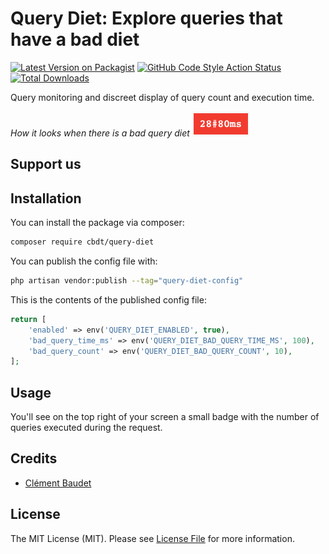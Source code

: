 # Query Diet: Explore queries that have a bad diet

[![Latest Version on Packagist](https://img.shields.io/packagist/v/cbdt/query-diet.svg?style=flat-square)](https://packagist.org/packages/cbdt/query-diet)
[![GitHub Code Style Action Status](https://img.shields.io/github/actions/workflow/status/cbdt/query-diet/fix-php-code-style-issues.yml?branch=main&label=code%20style&style=flat-square)](https://github.com/cbdt/query-diet/actions?query=workflow%3A"Fix+PHP+code+style+issues"+branch%3Amain)
[![Total Downloads](https://img.shields.io/packagist/dt/cbdt/query-diet.svg?style=flat-square)](https://packagist.org/packages/cbdt/query-diet)

Query monitoring and discreet display of query count and execution time.

_How it looks when there is a bad query diet_
![How it looks when there is a bad query diet](/example-bad-diet.png)

## Support us
## Installation

You can install the package via composer:

```bash
composer require cbdt/query-diet
```

You can publish the config file with:

```bash
php artisan vendor:publish --tag="query-diet-config"
```

This is the contents of the published config file:

```php
return [
    'enabled' => env('QUERY_DIET_ENABLED', true),
    'bad_query_time_ms' => env('QUERY_DIET_BAD_QUERY_TIME_MS', 100),
    'bad_query_count' => env('QUERY_DIET_BAD_QUERY_COUNT', 10),
];
```


## Usage

You'll see on the top right of your screen a small badge with the number of queries executed during the request.

## Credits

- [Clément Baudet](https://github.com/cbdt)

## License

The MIT License (MIT). Please see [License File](LICENSE.md) for more information.
